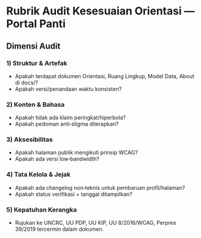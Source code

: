 # Rubrik Audit Kesesuaian Orientasi — Portal Panti

## Dimensi Audit

### 1) Struktur & Artefak

- Apakah terdapat dokumen Orientasi, Ruang Lingkup, Model Data, About di docs/?
- Apakah versi/penandaan waktu konsisten?

### 2) Konten & Bahasa

- Apakah tidak ada klaim peringkat/hiperbola?
- Apakah pedoman anti‑stigma diterapkan?

### 3) Aksesibilitas

- Apakah halaman publik mengikuti prinsip WCAG?
- Apakah ada versi low‑bandwidth?

### 4) Tata Kelola & Jejak

- Apakah ada changelog non‑teknis untuk pembaruan profil/halaman?
- Apakah status verifikasi + tanggal ditampilkan?

### 5) Kepatuhan Kerangka

- Rujukan ke UNCRC, UU PDP, UU KIP, UU 8/2016/WCAG, Perpres 39/2019 tercermin dalam dokumen.
